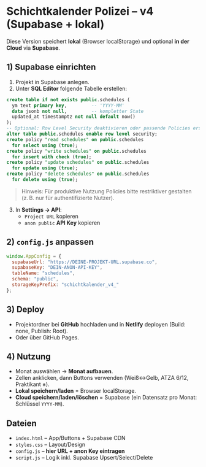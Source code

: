 # Schichtkalender Polizei – v4 (Supabase + lokal)

Diese Version speichert **lokal** (Browser localStorage) und optional **in der Cloud** via **Supabase**.

## 1) Supabase einrichten
1. Projekt in Supabase anlegen.
2. Unter **SQL Editor** folgende Tabelle erstellen:

```sql
create table if not exists public.schedules (
  ym text primary key,         -- 'YYYY-MM'
  data jsonb not null,         -- kompletter State
  updated_at timestamptz not null default now()
);
-- Optional: Row Level Security deaktivieren oder passende Policies erstellen:
alter table public.schedules enable row level security;
create policy "read schedules" on public.schedules
  for select using (true);
create policy "write schedules" on public.schedules
  for insert with check (true);
create policy "update schedules" on public.schedules
  for update using (true);
create policy "delete schedules" on public.schedules
  for delete using (true);
```

> Hinweis: Für produktive Nutzung Policies bitte restriktiver gestalten (z. B. nur für authentifizierte Nutzer).

3. In **Settings → API**:
   - `Project URL` kopieren
   - `anon public` **API Key** kopieren

## 2) `config.js` anpassen
```js
window.AppConfig = {
  supabaseUrl: "https://DEINE-PROJEKT-URL.supabase.co",
  supabaseKey: "DEIN-ANON-API-KEY",
  tableName: "schedules",
  schema: "public",
  storageKeyPrefix: "schichtkalender_v4_"
};
```

## 3) Deploy
- Projektordner bei **GitHub** hochladen und in **Netlify** deployen (Build: none, Publish: Root).
- Oder über GitHub Pages.

## 4) Nutzung
- Monat auswählen → **Monat aufbauen**.
- Zellen anklicken, dann Buttons verwenden (Weiß↔Gelb, ATZA 6/12, Praktikant ±).
- **Lokal speichern/laden** = Browser localStorage.
- **Cloud speichern/laden/löschen** = Supabase (ein Datensatz pro Monat: Schlüssel `YYYY-MM`).

## Dateien
- `index.html` – App/Buttons + Supabase CDN
- `styles.css` – Layout/Design
- `config.js` – **hier URL + anon Key eintragen**
- `script.js` – Logik inkl. Supabase Upsert/Select/Delete
